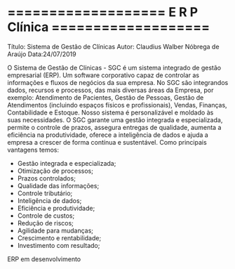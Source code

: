 # =================== E R P  Clínica ===================
Título: Sistema de Gestão de Clínicas
Autor: Claudius Walber Nóbrega de Araújo
Data:24/07/2019

O Sistema de Gestão de Clínicas - SGC é um sistema integrado de gestão empresarial (ERP). Um software corporativo capaz de controlar as informações e fluxos de negócios da sua empresa. 
No SGC são integrandos dados, recursos e processos, das mais diversas áreas da Empresa, por exemplo: Atendimento de Pacientes, Gestão de Pessoas, Gestão de Atendimentos (incluindo espaços físicos e profissionais), Vendas, Finanças, Contabilidade e Estoque.
Nosso sistema é personalizável e moldado às suas necessidades. 
O SGC garante uma gestão integrada e especializada, permite o controle de prazos, assegura entregas de qualidade, aumenta a eficiência na produtividade, oferece a inteligência de dados e ajuda a empresa a crescer de forma contínua e sustentável.
Como principais vantagens temos: 
- Gestão integrada e especializada;
-	Otimização de processos;
-	Prazos controlados;
-	Qualidade das informações;
-	Controle  tributário;
-	Inteligência de dados;
-	Eficiência e produtividade;
-	Controle de custos;
-	Redução de riscos;
-	Agilidade para mudanças;
-	Crescimento e rentabilidade;
-	Investimento com resultado;

ERP em desenvolvimento
